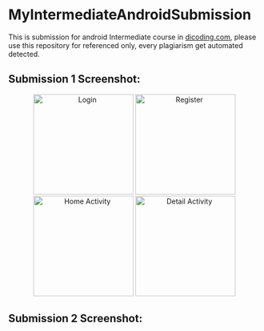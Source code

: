 # MyIntermediateAndroidSubmission
This is submission for android Intermediate course in <a href="https://www.dicoding.com/academies/352">dicoding.com</a>, please use this repository for referenced only, every plagiarism get automated detected.

## Submission 1 Screenshot:
<p align="center">
  <img src="https://user-images.githubusercontent.com/50865350/190900974-8e9b22f4-1b68-4e03-8dae-5c98795d5e9b.jpg" alt="Login" width="200"/>
  <img src="https://user-images.githubusercontent.com/50865350/190900879-692177c5-98db-428d-a844-e72a0c7e9486.jpg" alt="Register" width="200"/>
  <img src="https://user-images.githubusercontent.com/50865350/190900873-7731eec4-b703-438f-a50d-3380fd2bf7dc.jpg" alt="Home Activity" width="200"/>
  <img src="https://user-images.githubusercontent.com/50865350/190900875-d9b89039-7a25-4aa0-bd67-1f6a5ae2a44b.jpg" alt="Detail Activity" width="200"/>
</p>

## Submission 2 Screenshot:
